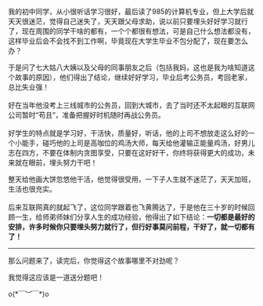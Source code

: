 <p>我的初中同学，从小很听话学习很好，最后读了985的计算机专业，但上大学后就天天很迷茫，觉得自己迷失了，天天跟父母求助，说以前只要埋头好好学习就行了，现在周围的同学干啥的都有，一个个都很有想法，可是自己什么想法都没有，这样毕业后会不会找不到工作啊，毕竟现在大学生毕业不包分配了，现在要怎么办？</p><p>于是问了七大姑八大姨以及父母的同事朋友之后（包括我妈，这也是我为啥知道这个故事的原因），他们得出了结论，继续好好学习，毕业后考公务员，考回老家，总比失业强！<br><br>好在当年他没考上三线城市的公务员，回到大城市，去了当时还不太起眼的互联网公司暂时“苟且”，准备把握好时机随时再战公务员。<br><br>好学生的特点就是学习好，干活快，质量好，听话，他的上司不想放走这么好的一个小能手，碰巧他的上司是高咖位的鸡汤大师，每天给他灌输正能量鸡汤，好男儿志在四方，不要在体制内贪图享受，只要在这好好干，你终将获得更大的成功，未来就在眼前，埋头努力干吧！</p><p>整天给他画大饼忽悠他干活，他觉得很受用，一下子人生就不迷茫了，天天加班，生活也很充实。<br><br>后来互联网真的就起飞了，这位同学跟着也飞黄腾达了，于是他在三十岁的时候回顾一生，给师弟师妹们分享人生的成功经验，他得出了如下结论：<b>一切都是最好的安排，许多时候你只要埋头努力就行了，但行好事莫问前程，干好了，就一切都有了！</b></p><hr><p>那么问题来了，读完后，你觉得这个故事哪里不对劲呢？</p><p>我觉得这应该是一道送分题吧！</p><p>o(*￣︶￣*)o</p>